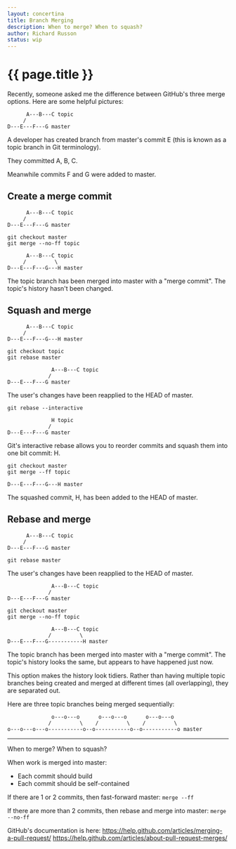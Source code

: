 ```yaml
---
layout: concertina
title: Branch Merging
description: When to merge? When to squash?
author: Richard Russon
status: wip
---
```


# {{ page.title }}

Recently, someone asked me the difference between GitHub's three merge options.
Here are some helpful pictures:

```reply
      A---B---C topic
     /
D---E---F---G master
```

A developer has created branch from master's commit E (this is known as a topic
branch in Git terminology).

They committed A, B, C.

Meanwhile commits F and G were added to master.

## Create a merge commit

```reply
      A---B---C topic
     /
D---E---F---G master
```

```
git checkout master
git merge --no-ff topic
```

```reply
      A---B---C topic
     /         \
D---E---F---G---H master
```

The topic branch has been merged into master with a "merge commit". The
topic's history hasn't been changed.

## Squash and merge

```reply
      A---B---C topic
     /
D---E---F---G---H master
```

```
git checkout topic
git rebase master
```

```reply
              A---B---C topic
             /
D---E---F---G master
```

The user's changes have been reapplied to the HEAD of master.

```
git rebase --interactive
```

```reply
              H topic
             /
D---E---F---G master
```

Git's interactive rebase allows you to reorder commits and squash them into one
bit commit: H.

```
git checkout master
git merge --ff topic
```

```reply
D---E---F---G---H master
```

The squashed commit, H, has been added to the HEAD of master.

## Rebase and merge

```reply
      A---B---C topic
     /
D---E---F---G master
```

```
git rebase master
```

The user's changes have been reapplied to the HEAD of master.

```reply
              A---B---C topic
             /
D---E---F---G master
```

```
git checkout master
git merge --no-ff topic
```

```reply
              A---B---C topic
             /         \
D---E---F---G-----------H master
```

The topic branch has been merged into master with a "merge commit". The topic's
history looks the same, but appears to have happened just now.

This option makes the history look tidiers. Rather than having multiple topic
branches being created and merged at different times (all overlapping), they
are separated out.

Here are three topic branches being merged sequentially:

```reply
              o---o---o      o---o---o      o---o---o
             /         \    /         \    /         \
o---o---o---o-----------o--o-----------o--o-----------o master
```

--------------------------------------------------------------------------------

When to merge? When to squash?

When work is merged into master:

- Each commit should build
- Each commit should be self-contained

If there are 1 or 2 commits, then fast-forward master:
  `merge --ff`

If there are more than 2 commits, then rebase and merge into master:
  `merge --no-ff`

GitHub's documentation is here:
  https://help.github.com/articles/merging-a-pull-request/
  https://help.github.com/articles/about-pull-request-merges/

